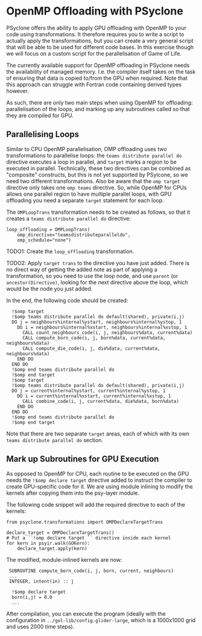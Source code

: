 # OpenMP Offloading with PSyclone

PSyclone offers the ability to apply GPU offloading with OpenMP
to your code using transformations. It therefore requires
you to write a script to actually apply the transformations,
but you can create a very general script that will be able
to be used for different code bases. In this exercise though
we will focus on a custom script for the parallelisation of
Game of Life.

The currently available support for OpenMP offloading in PSyclone
needs the availability of managed memory. I.e. the compiler itself
takes on the task of ensuring that data is copied to/from the GPU
when required. Note that this approach can struggle with Fortran
code containing derived types however.

As such, there are only two main steps when using OpenMP for
offloading: parallelisation of the loops, and marking up
any subroutines called so that they are compiled for GPU.

## Parallelising Loops

Similar to CPU OpenMP parallelisation, OMP offloading uses
two transformations to parallelise loops: the
``teams distribute parallel do`` directive executes a loop in parallel,
and ``target`` marks a region to be executed in parallel. Technically,
these two directives can be combined as "composite" constructs, but
this is not yet supported by PSylcone, so we need two different
transformations. Also be aware that the ``omp target`` directive only
takes one ``omp teams`` directive. So, while OpenMP for CPUs allows
one parallel region to have multiple parallel loops, with GPU offloading
you need a separate ``target`` statement for each loop.

The ``OMPLoopTrans`` transformation needs to be created as
follows, so that it creates a ``teams distribute parallel do``
directive:

    loop_offloading = OMPLoopTrans(
        omp_directive="teamsdistributeparalleldo",
        omp_schedule="none")


TODO1: Create the ``loop_offloading`` transformation.


TODO2: Apply ``target trans`` to the directive you have just
added. There is no direct way of getting the added note as part
of applying a transformation, so you need to use the loop node,
and use ``parent`` (or ``ancestor(Directive)``, looking for the
next directive above the loop, which would be the node you just added.

In the end, the following code should be created:

      !$omp target
      !$omp teams distribute parallel do default(shared), private(i,j)
      DO j = neighbours%internal%ystart, neighbours%internal%ystop, 1
        DO i = neighbours%internal%xstart, neighbours%internal%xstop, 1
          CALL count_neighbours_code(i, j, neighbours%data, current%data)
          CALL compute_born_code(i, j, born%data, current%data, neighbours%data)
          CALL compute_die_code(i, j, die%data, current%data, neighbours%data)
        END DO
      END DO
      !$omp end teams distribute parallel do
      !$omp end target
      !$omp target
      !$omp teams distribute parallel do default(shared), private(i,j)
      DO j = current%internal%ystart, current%internal%ystop, 1
        DO i = current%internal%xstart, current%internal%xstop, 1
          CALL combine_code(i, j, current%data, die%data, born%data)
        END DO
      END DO
      !$omp end teams distribute parallel do
      !$omp end target

Note that there are two separate ``target`` areas, each of which with its own
``teams distribute parallel do`` section.


## Mark up Subroutines for GPU Execution
As opposed to OpenMP for CPU, each routine to be executed on the
GPU needs the ``!$omp declare target`` directive added to instruct the compiler
to create GPU-specific code for it. We are using module inlining to modify the
kernels after copying them into the psy-layer module.

The following code snippet will add the required directive to each of the kernels:

    from psyclone.transformations import OMPDeclareTargetTrans

    declare_target = OMPDeclareTargetTrans()
    # Put a ``!omp declare target `` directive inside each kernel
    for kern in psyir.walk(GOKern):
        declare_target.apply(kern)

The modified, module-inlined kernels are now:

     SUBROUTINE compute_born_code(i, j, born, current, neighbours)
     ...
     INTEGER, intent(in) :: j

      !$omp declare target
      born(i,j) = 0.0
      ...


After compilation, you can execute the program (ideally with the configuration in
``../gol-lib/config.glider-large``, which is a 1000x1000 grid and uses 2000 time steps).
